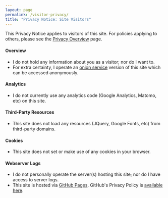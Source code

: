 ```yaml
---
layout: page
permalink: /visitor-privacy/
title: "Privacy Notice: Site Visitors"
---
```

This Privacy Notice applies to visitors of this site. For policies applying to others, please see the [Privacy Overview](/privacy) page.

#### Overview
* I do not hold any information about you as a visitor; nor do I want to.
* For extra certainty, I operate an [onion service](https://www.torproject.org/docs/onion-services.html.en) version of this site which can be accessed anonymously.

#### Analytics
* I do not currently use any analytics code (Google Analytics, Matomo, etc) on this site.

#### Third-Party Resources
* This site does not load any resources (JQuery, Google Fonts, etc) from third-party domains.

#### Cookies
* This site does not set or make use of any cookies in your browser.

#### Webserver Logs
* I do not personally operate the server(s) hosting this site; nor do I have access to server logs.
* This site is hosted via [GitHub Pages](https://pages.github.com). GitHub's Privacy Policy is [available here](https://help.github.com/en/github/site-policy/github-privacy-statement).